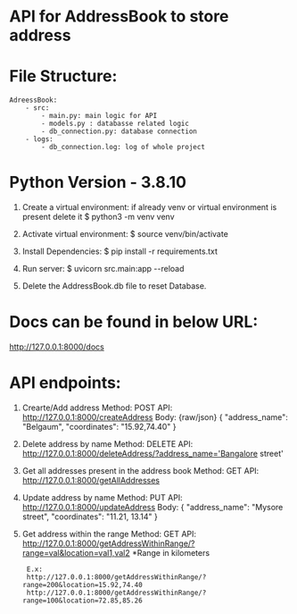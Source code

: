 # API for AddressBook to store address

# File Structure:
    AdreessBook:
        - src:
            - main.py: main logic for API
            - models.py : databasse related logic
            - db_connection.py: database connection
        - logs:
            - db_connection.log: log of whole project


# Python Version - 3.8.10

1. Create a virtual environment:
    if already venv or virtual environment is present delete it
    $ python3 -m venv venv

2. Activate virtual environment:
    $ source venv/bin/activate

3. Install Dependencies:
    $ pip install -r requirements.txt

4. Run server:
    $ uvicorn src.main:app --reload

5. Delete the AddressBook.db file to reset Database.

# Docs can be found in below URL:
http://127.0.0.1:8000/docs

# API endpoints:
1. Crearte/Add address
        Method: POST
        API: http://127.0.0.1:8000/createAddress
        Body: {raw/json} 
            {
                "address_name": "Belgaum",
                "coordinates": "15.92,74.40"
            }
2. Delete address by name
        Method: DELETE
        API: http://127.0.0.1:8000/deleteAddress/?address_name='Bangalore street'

3. Get all addresses present in the address book
        Method: GET
        API: http://127.0.0.1:8000/getAllAddresses


4. Update address by name
        Method: PUT
        API: http://127.0.0.1:8000/updateAddress
        Body:
        {
            "address_name": "Mysore street",
            "coordinates": "11.21, 13.14"
        }

5. Get address within the range
        Method: GET
        API: http://127.0.0.1:8000/getAddressWithinRange/?range=val&location=val1,val2
        *Range in kilometers
        
        E.x:
        http://127.0.0.1:8000/getAddressWithinRange/?range=200&location=15.92,74.40
        http://127.0.0.1:8000/getAddressWithinRange/?range=100&location=72.85,85.26

